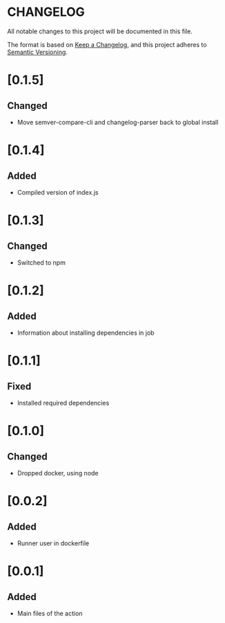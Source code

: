 # CHANGELOG

All notable changes to this project will be documented in this file.

The format is based on [Keep a Changelog](https://keepachangelog.com/en/1.0.0/),
and this project adheres to [Semantic Versioning](https://semver.org/spec/v2.0.0.html).

# [0.1.5]
## Changed
* Move semver-compare-cli and changelog-parser back to global install

# [0.1.4]
## Added
* Compiled version of index.js

# [0.1.3]
## Changed
* Switched to npm

# [0.1.2]
## Added
* Information about installing dependencies in job

# [0.1.1]
## Fixed
* Installed required dependencies

# [0.1.0]
## Changed
* Dropped docker, using node

# [0.0.2]
## Added
* Runner user in dockerfile

# [0.0.1]
## Added
* Main files of the action